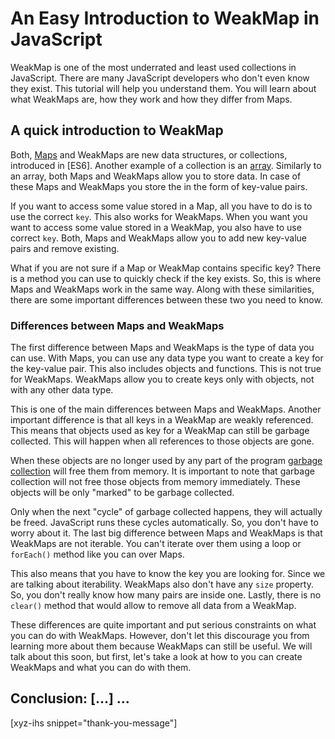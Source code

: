 # An Easy Introduction to WeakMap in JavaScript

WeakMap is one of the most underrated and least used collections in JavaScript. There are many JavaScript developers who don't even know they exist. This tutorial will help you understand them. You will learn about what WeakMaps are, how they work and how they differ from Maps.

<!--more-->
<!--
Table of Contents:
-->

## A quick introduction to WeakMap

Both, [Maps] and WeakMaps are new data structures, or collections, introduced in [ES6]. Another example of a collection is an [array]. Similarly to an array, both Maps and WeakMaps allow you to store data. In case of these Maps and WeakMaps you store the in the form of key-value pairs.

If you want to access some value stored in a Map, all you have to do is to use the correct `key`. This also works for WeakMaps. When you want you want to access some value stored in a WeakMap, you also have to use correct `key`. Both, Maps and WeakMaps allow you to add new key-value pairs and remove existing.

What if you are not sure if a Map or WeakMap contains specific key? There is a method you can use to quickly check if the key exists. So, this is where Maps and WeakMaps work in the same way. Along with these similarities, there are some important differences between these two you need to know.

### Differences between Maps and WeakMaps

The first difference between Maps and WeakMaps is the type of data you can use. With Maps, you can use any data type you want to create a key for the key-value pair. This also includes objects and functions. This is not true for WeakMaps. WeakMaps allow you to create keys only with objects, not with any other data type.

This is one of the main differences between Maps and WeakMaps. Another important difference is that all keys in a WeakMap are weakly referenced. This means that objects used as key for a WeakMap can still be garbage collected. This will happen when all references to those objects are gone.

When these objects are no longer used by any part of the program [garbage collection] will free them from memory. It is important to note that garbage collection will not free those objects from memory immediately. These objects will be only "marked" to be garbage collected.

Only when the next "cycle" of garbage collected happens, they will actually be freed. JavaScript runs these cycles automatically. So, you don't have to worry about it. The last big difference between Maps and WeakMaps is that WeakMaps are not iterable. You can't iterate over them using a loop or `forEach()` method like you can over Maps.

This also means that you have to know the key you are looking for. Since we are talking about iterability. WeakMaps also don't have any `size` property. So, you don't really know how many pairs are inside one. Lastly, there is no `clear()` method that would allow to remove all data from a WeakMap.

These differences are quite important and put serious constraints on what you can do with WeakMaps. However, don't let this discourage you from learning more about them because WeakMaps can still be useful. We will talk about this soon, but first, let's take a look at how to you can create WeakMaps and what you can do with them.

## Conclusion: [...] ...

[xyz-ihs snippet="thank-you-message"]

<!-- ### Links -->
[array]: https://developer.mozilla.org/en-US/docs/Glossary/array
[Maps]: https://blog.alexdevero.com/maps-in-javascript/
[garbage collection]: https://javascript.info/garbage-collection

<!--
### Meta:
-
-->

<!--
### Keywords:
- WeakMap in JavaScript
- WeakMap
-->

<!--
### Resources:
-
-->

